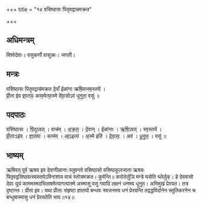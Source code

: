 +++
title = "१४ वसिष्ठासः पितृवद्वाचमक्रत"

+++
## अधिमन्त्रम्
विश्वेदेवाः। वसुकर्णो वासुक्रः। जगती।

## मन्त्रः
वसि॑ष्ठासः पितृ॒वद्वाच॑मक्रत दे॒वाँ ईळा॑ना ऋषि॒वत्स्व॒स्तये॑ ।  
प्री॒ता इ॑व ज्ञा॒तयः॒ काम॒मेत्या॒स्मे दे॑वा॒सोऽव॑ धूनुता॒ वसु॑ ॥

## पदपाठः
वसि॑ष्ठासः । पि॒तृ॒ऽवत् । वाच॑म् । अ॒क्र॒त॒ । दे॒वान् । ईळा॑नाः । ऋ॒षि॒ऽवत् । स्व॒स्तये॑ ।  
प्री॒ताःऽइ॑व । ज्ञा॒तयः॑ । काम॑म् । आ॒ऽइत्य॑ । अ॒स्मे इति॑ । दे॒वा॒सः॒ । अव॑ । धू॒नु॒त॒ । वसु॑ ॥

## भाष्यम्
ऋषिवत् पूर्व ऋषय इव देवानीळानाः स्तुवन्तो वसिष्ठासो वसिष्ठकुलजाता ऋषयः पितृवद्वसिष्ठवत्स्वस्तयेऽविनाशाय वाचं स्तोत्रमक्रत। कुर्वन्ति॥ करोतेर्लुञि मन्त्रे घसेति च्लेर्लुक्। हे देववासो देवाः यूयं काममस्मदभिलाषमेत्यागत्यास्मे अस्मासु वसु गवादि लक्षनं धनमव धूनुत। अभिमुखं प्रेरयत। तत्र दृष्टान्तः। प्रीता इव। यथा प्रीताः संहृष्टा ज्ञातयो बन्धवः स्वजनस्य धनं प्रेरयन्ति तद्वद्धविर्दानेन स्तुतिकरनेन च बन्धुष्वस्मासु धनं प्रेरयतेति भावः॥१४॥